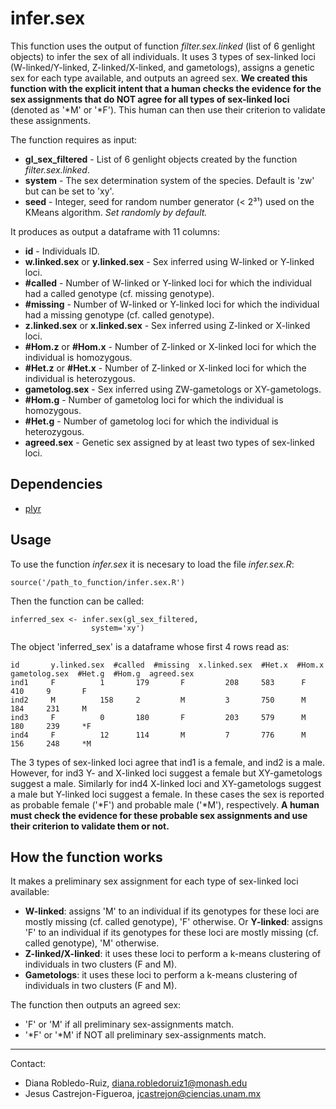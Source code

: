 # infer.sex

This function uses the output of function *filter.sex.linked* (list of 6 genlight objects) to infer the sex of all individuals. It uses 3 types of sex-linked loci (W-linked/Y-linked, Z-linked/X-linked, and gametologs), assigns a genetic sex for each type available, and outputs an agreed sex. **We created this function with the explicit intent that a human checks the evidence for the sex assignments that do NOT agree for all types of sex-linked loci** (denoted as '*M' or '*F'). This human can then use their criterion to validate these assignments.

The function requires as input:
- **gl_sex_filtered** - List of 6 genlight objects created by the function *filter.sex.linked*.
- **system** - The sex determination system of the species. Default is 'zw' but can be set to 'xy'.
- **seed** - Integer, seed for random number generator (< 2³¹) used on the KMeans algorithm. *Set randomly by default.*

It produces as output a dataframe with 11 columns:
- **id** - Individuals ID.
- **w.linked.sex** or **y.linked.sex** - Sex inferred using W-linked or Y-linked loci.
- **#called** - Number of W-linked or Y-linked loci for which the individual had a called genotype (cf. missing genotype).
- **#missing** - Number of W-linked or Y-linked loci for which the individual had a missing genotype (cf. called genotype).
- **z.linked.sex** or **x.linked.sex** - Sex inferred using Z-linked or X-linked loci.
- **#Hom.z** or **#Hom.x** - Number of Z-linked or X-linked loci for which the individual is homozygous.
- **#Het.z** or **#Het.x** - Number of Z-linked or X-linked loci for which the individual is heterozygous.
- **gametolog.sex** - Sex inferred using ZW-gametologs or XY-gametologs.
- **#Hom.g** - Number of gametolog loci for which the individual is homozygous.
- **#Het.g** - Number of gametolog loci for which the individual is heterozygous.
- **agreed.sex** - Genetic sex assigned by at least two types of sex-linked loci.

## Dependencies

- [plyr](https://cran.r-project.org/web/packages/plyr/index.html)

## Usage

To use the function *infer.sex* it is necesary to load the file *infer.sex.R*:

```
source('/path_to_function/infer.sex.R')
```

Then the function can be called: 

```
inferred_sex <- infer.sex(gl_sex_filtered,
		      	  system='xy')
```

The object 'inferred_sex' is a dataframe whose first 4 rows read as: 

```
id       y.linked.sex  #called  #missing  x.linked.sex  #Het.x  #Hom.x  gametolog.sex  #Het.g  #Hom.g  agreed.sex
ind1     F      	1      	179       F     	208   	583      F     		410    	9     	F
ind2     M     		158     2         M      	3    	750      M     		184   	231    	M
ind3     F      	0     	180       F     	203   	579      M     		180   	239   	*F
ind4     F     		12     	114       M      	7    	776      M     		156   	248   	*M
```
The 3 types of sex-linked loci agree that ind1 is a female, and ind2 is a male. However, for ind3 Y- and X-linked loci suggest a female but XY-gametologs suggest a male. Similarly for ind4 X-linked loci and XY-gametologs suggest a male but Y-linked loci suggest a female. In these cases the sex is reported as probable female ('*F') and probable male ('*M'), respectively. **A human must check the evidence for these probable sex assignments and use their criterion to validate them or not.**

## How the function works
It makes a preliminary sex assignment for each type of sex-linked loci available:
- **W-linked**: assigns 'M' to an individual if its genotypes for these loci are mostly missing (cf. called genotype), 'F' otherwise. Or **Y-linked**: assigns 'F' to an individual if its genotypes for these loci are mostly missing (cf. called genotype), 'M' otherwise.
- **Z-linked/X-linked**: it uses these loci to perform a k-means clustering of individuals in two clusters (F and M).
- **Gametologs**: it uses these loci to perform a k-means clustering of individuals in two clusters (F and M).
	
The function then outputs an agreed sex:
- 'F' or 'M' if all preliminary sex-assignments match.
- '*F' or '*M' if NOT all preliminary sex-assignments match.


---------------------------------------------------------------------------
Contact:
- Diana Robledo-Ruiz, diana.robledoruiz1@monash.edu
- Jesus Castrejon-Figueroa, jcastrejon@ciencias.unam.mx
